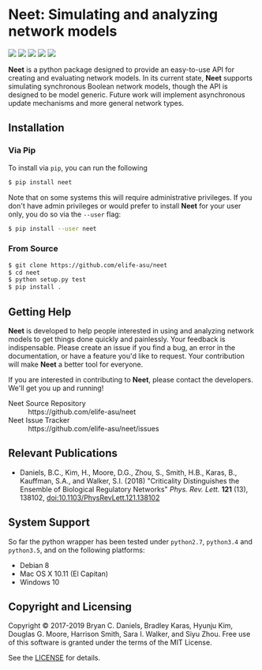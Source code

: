 # Neet: Simulating and analyzing network models

[![][doc-stable-img]][doc-stable-url] [![][doc-latest-img]][doc-latest-url] [![][travis-img]][travis-url] [![][appveyor-img]][appveyor-url] [![][codecov-img]][codecov-url]

[travis-img]: https://travis-ci.org/ELIFE-ASU/Neet.svg?branch=master
[travis-url]: https://travis-ci.org/ELIFE-ASU/Neet

[appveyor-img]: https://ci.appveyor.com/api/projects/status/eyrn6l2wygeglnx5/branch/master?svg=true
[appveyor-url]: https://ci.appveyor.com/project/dglmoore/neet-awnxe/branch/master

[codecov-img]: https://codecov.io/gh/elife-asu/neet/branch/master/graph/badge.svg
[codecov-url]: https://codecov.io/gh/elife-asu/neet

[doc-latest-img]: https://img.shields.io/badge/docs-latest-blue.svg
[doc-latest-url]: https://neet.readthedocs.io/en/latest

[doc-stable-img]: https://img.shields.io/badge/docs-stable-blue.svg
[doc-stable-url]: https://neet.readthedocs.io/en/stable

**Neet** is a python package designed to provide an easy-to-use API for creating
and evaluating network models. In its current state, **Neet** supports
simulating synchronous Boolean network models, though the API is designed to be
model generic. Future work will implement asynchronous update mechanisms and
more general network types.

## Installation

### Via Pip

To install via `pip`, you can run the following

```bash
$ pip install neet
```

Note that on some systems this will require administrative privileges. If you
don't have admin privileges or would prefer to install **Neet** for your user
only, you do so via the `--user` flag:

```bash
$ pip install --user neet
```

### From Source
```bash
$ git clone https://github.com/elife-asu/neet
$ cd neet
$ python setup.py test
$ pip install .
```

## Getting Help
**Neet** is developed to help people interested in using and analyzing network
models to get things done quickly and painlessly. Your feedback is
indispensable. Please create an issue if you find a bug, an error in the
documentation, or have a feature you'd like to request. Your contribution will
make **Neet** a better tool for everyone.

If you are interested in contributing to **Neet**, please contact the
developers. We'll get you up and running!

<dl>
  <dt>Neet Source Repository</dt>
  <dd>https://github.com/elife-asu/neet</dd>
  <dt>Neet Issue Tracker</dt>
  <dd>https://github.com/elife-asu/neet/issues</dd>
</dl>

## Relevant Publications

- Daniels, B.C., Kim, H., Moore, D.G., Zhou, S., Smith, H.B., Karas, B.,
  Kauffman, S.A., and Walker, S.I. (2018) "Criticality Distinguishes the
  Ensemble of Biological Regulatory Networks" *Phys. Rev. Lett.* **121** (13),
  138102, [doi:10.1103/PhysRevLett.121.138102](https://doi.org/10.1103/PhysRevLett.121.138102)

## System Support

So far the python wrapper has been tested under `python2.7`, `python3.4` and
`python3.5`, and on the following platforms:

* Debian 8
* Mac OS X 10.11 (El Capitan)
* Windows 10

## Copyright and Licensing
Copyright © 2017-2019 Bryan C. Daniels, Bradley Karas, Hyunju Kim, Douglas G.
Moore, Harrison Smith, Sara I. Walker, and Siyu Zhou. Free use of this software is
granted under the terms of the MIT License.

See the [LICENSE](https://github.com/elife-asu/neet/blob/master/LICENSE) for
details.

